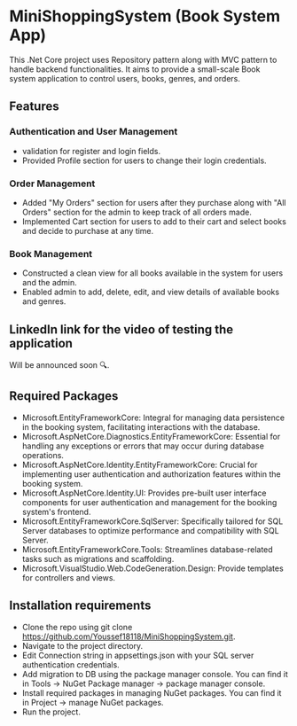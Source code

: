# MiniShoppingSystem (Book System App)
This .Net Core project uses Repository pattern along with MVC pattern to handle backend functionalities. It aims to provide a small-scale Book system application to control users, books, genres, and orders.

## Features
### Authentication and User Management
* validation for register and login fields.
* Provided Profile section for users to change their login credentials.
### Order Management
* Added "My Orders" section for users after they purchase along with "All Orders" section for the admin to keep track of all orders made.
* Implemented Cart section for users to add to their cart and select books and decide to purchase at any time.
### Book Management
* Constructed a clean view for all books available in the system for users and the admin.
* Enabled admin to add, delete, edit, and view details of available books and genres.

## LinkedIn link for the video of testing the application
Will be announced soon 🔍.

## Required Packages
* Microsoft.EntityFrameworkCore: Integral for managing data persistence in the booking system, facilitating interactions with the database.
* Microsoft.AspNetCore.Diagnostics.EntityFrameworkCore: Essential for handling any exceptions or errors that may occur during database operations.
* Microsoft.AspNetCore.Identity.EntityFrameworkCore: Crucial for implementing user authentication and authorization features within the booking system.
* Microsoft.AspNetCore.Identity.UI: Provides pre-built user interface components for user authentication and management for the booking system's frontend.
* Microsoft.EntityFrameworkCore.SqlServer: Specifically tailored for SQL Server databases to optimize performance and compatibility with SQL Server.
* Microsoft.EntityFrameworkCore.Tools: Streamlines database-related tasks such as migrations and scaffolding.
* Microsoft.VisualStudio.Web.CodeGeneration.Design: Provide templates for controllers and views.

## Installation requirements
* Clone the repo using git clone https://github.com/Youssef18118/MiniShoppingSystem.git.
* Navigate to the project directory.
* Edit Connection string in appsettings.json with your SQL server authentication credentials.
* Add migration to DB using the package manager console. You can find it in Tools -> NuGet Package manager -> package manager console.
* Install required packages in managing NuGet packages. You can find it in Project -> manage NuGet packages.
* Run the project.
